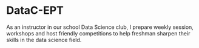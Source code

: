 # DataC-EPT
As an instructor in our school Data Science club, I prepare weekly session, workshops and host friendly competitions to help freshman sharpen their skills in the data science field.
